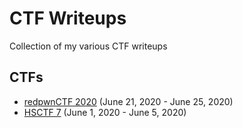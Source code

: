 # CTF Writeups

Collection of my various CTF writeups

## CTFs

* [redpwnCTF 2020](./redpwnCTF-2020/) (June 21, 2020 - June 25, 2020)
* [HSCTF 7](./HSCTF-7/) (June 1, 2020 - June 5, 2020)